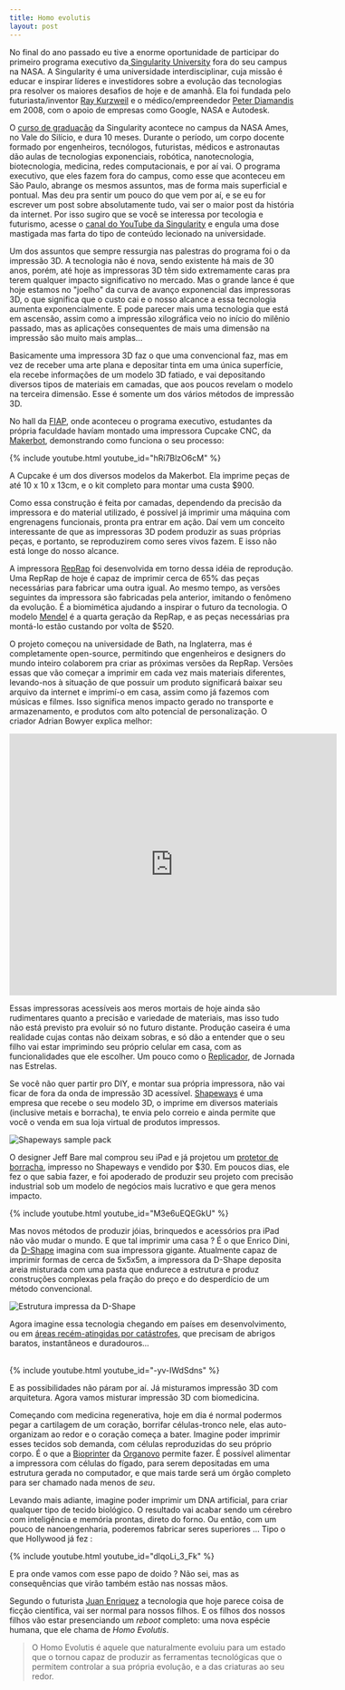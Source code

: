 ```yaml
---
title: Homo evolutis
layout: post
---
```


No final do ano passado eu tive a enorme oportunidade de participar do primeiro programa executivo da<a href="http://http://singularityu.org/" target = "_blank"> Singularity University</a> fora do seu campus na NASA. A Singularity é uma universidade interdisciplinar, cuja missão é educar e inspirar líderes e investidores sobre a evolução das tecnologias pra resolver os maiores desafios de hoje e de amanhã. Ela foi fundada pelo futuriasta/inventor <a href="http://www.ted.com/speakers/ray_kurzweil.html" target = "_blank">Ray Kurzweil</a> e o médico/empreendedor <a href="http://www.ted.com/speakers/peter_diamandis.html" target = "_blank">Peter Diamandis</a> em 2008, com o apoio de empresas como Google, NASA e Autodesk.

O <a href="http://singularityu.org/programs/graduate-studies-program/" target = "_blank">curso de graduação</a> da Singularity acontece no campus da NASA Ames, no Vale do Silício, e dura 10 meses. Durante o período, um corpo docente formado por engenheiros, tecnólogos, futuristas, médicos e astronautas dão aulas de tecnologias exponenciais, robótica, nanotecnologia, biotecnologia, medicina, redes computacionais, e por aí vai. O programa executivo, que eles fazem fora do campus, como esse que aconteceu em São Paulo, abrange os mesmos assuntos, mas de forma mais superficial e pontual. Mas deu pra sentir um pouco do que vem por aí, e se eu for escrever um post sobre absolutamente tudo, vai ser o maior post da história da internet. Por isso sugiro que se você se interessa por tecologia e futurismo, acesse o <a href="http://www.youtube.com/singularityu" target = "_blank">canal do YouTube da Singularity</a> e engula uma dose mastigada mas farta do tipo de conteúdo lecionado na universidade.

Um dos assuntos que sempre ressurgia nas palestras do programa foi o da impressão 3D. A tecnologia não é nova, sendo existente há mais de 30 anos, porém, até hoje as impressoras 3D têm sido extremamente caras pra terem qualquer impacto significativo no mercado. Mas o grande lance é que hoje estamos no "joelho" da curva de avanço exponencial das impressoras 3D, o que significa que o custo cai e o nosso alcance a essa tecnologia aumenta exponencialmente. E pode parecer mais uma tecnologia que está em ascensão, assim como a impressão xilográfica veio no início do milênio passado, mas as aplicações consequentes de mais uma dimensão na impressão são muito mais amplas...

Basicamente uma impressora 3D faz o que uma convencional faz, mas em vez de receber uma arte plana e depositar tinta em uma única superfície, ela recebe informações de um modelo 3D fatiado, e vai depositando diversos tipos de materiais em camadas, que aos poucos revelam o modelo na terceira dimensão. Esse é somente um dos vários métodos de impressão 3D. 

No hall da <a href="http://www.fiap.com.br/portal/index.aspx" target = "_blank">FIAP</a>, onde aconteceu o programa executivo, estudantes da própria faculdade havíam montado uma impressora Cupcake CNC, da <a href="http://makerbot.com/" target = "_blank">Makerbot</a>, demonstrando como funciona o seu processo:

{% include youtube.html youtube_id="hRi7BlzO6cM" %}

A Cupcake é um dos diversos modelos da Makerbot. Ela imprime peças de até 10 x 10 x 13cm, e o kit completo para montar uma custa $900. 

Como essa construção é feita por camadas, dependendo da precisão da impressora e do material utilizado, é possível já imprimir uma máquina com engrenagens funcionais, pronta pra entrar em ação. Daí vem um conceito interessante de que as impressoras 3D podem produzir as suas próprias peças, e portanto, se reproduzirem como seres vivos fazem. E isso não está longe do nosso alcance.

A impressora <a href="http://reprap.org/wiki/Main_Page" target = "_blank">RepRap</a> foi desenvolvida em torno dessa idéia de reprodução. Uma RepRap de hoje é capaz de imprimir cerca de 65% das peças necessárias para fabricar uma outra igual. Ao mesmo tempo, as versões seguintes da impressora são fabricadas pela anterior, imitando o fenômeno da evolução. É a biomimética ajudando a inspirar o futuro da tecnologia. O modelo <a href="http://reprap.org/wiki/Mendel" target = "_blank">Mendel</a> é a quarta geração da RepRap, e as peças necessárias pra montá-lo estão custando por volta de $520. 

O projeto começou na universidade de Bath, na Inglaterra, mas é completamente open-source, permitindo que engenheiros e designers do mundo inteiro colaborem pra criar as próximas versões da RepRap. Versões essas que vão começar a imprimir em cada vez mais materiais diferentes, levando-nos à situação de que possuir um produto significará baixar seu arquivo da internet e imprimí-o em casa, assim como já fazemos com músicas e filmes. Isso significa menos impacto gerado no transporte e armazenamento, e produtos com alto potencial de personalização. O criador Adrian Bowyer explica melhor:

<iframe src="https://player.vimeo.com/video/5202148?byline=0&amp;portrait=0" width="578" height="462" frameborder="0"></iframe>

Essas impressoras acessíveis aos meros mortais de hoje ainda são rudimentares quanto a precisão e variedade de materiais, mas isso tudo não está previsto pra evoluir só no futuro distante. Produção caseira é uma realidade cujas contas não deixam sobras, e só dão a entender que o seu filho vai estar imprimindo seu próprio celular em casa, com as funcionalidades que ele escolher. Um pouco como o <a href="http://en.wikipedia.org/wiki/Replicator_(Star_Trek)" target = "_blank">Replicador</a>, de Jornada nas Estrelas.

Se você não quer partir pro DIY, e montar sua própria impressora, não vai ficar de fora da onda de impressão 3D acessível. <a href="http://www.shapeways.com">Shapeways</a> é uma empresa que recebe o seu modelo 3D, o imprime em diversos materiais (inclusive metais e borracha), te envia pelo correio e ainda permite que você o venda em sua loja virtual de produtos impressos.

![Shapeways sample pack](/assets/images/shapeways-sample-pack.jpg)

O designer Jeff Bare mal comprou seu iPad e já projetou um <a href="http://www.solidsmack.com/fabrication/the-smoothest-fanciest-3d-printed-ipad-canvas-wrap-youll-ever-see/" target = "_blank">protetor de borracha</a>, impresso no Shapeways e vendido por $30. Em poucos dias, ele fez o que sabia fazer, e foi apoderado de produzir seu projeto com precisão industrial sob um modelo de negócios mais lucrativo e que gera menos impacto. 

{% include youtube.html youtube_id="M3e6uEQEGkU" %}

Mas novos métodos de produzir jóias, brinquedos e acessórios pra iPad não vão mudar o mundo. E que tal imprimir uma casa ? É o que Enrico Dini, da <a href="http://www.d-shape.com/">D-Shape</a> imagina com sua impressora gigante. Atualmente capaz de imprimir formas de cerca de 5x5x5m, a impressora da D-Shape deposita areia misturada com uma pasta que endurece a estrutura e produz construções complexas pela fração do preço e do desperdício de um método convencional. 

![Estrutura impressa da D-Shape](/assets/images/radiolariapav9.jpg)

Agora imagine essa tecnologia chegando em países em desenvolvimento, ou em <a href="http://www.correiodoestado.com.br/noticias/tragedia-provocada-pela-chuva-na-serra-ja-fez-mais-de-855-vi_97569/" target = "_blank">áreas recém-atingidas por catástrofes</a>, que precisam de abrigos baratos, instantâneos e duradouros...<br>&nbsp;<br>

{% include youtube.html youtube_id="-yv-IWdSdns" %}

E as possibilidades não páram por aí. Já misturamos impressão 3D com arquitetura. Agora vamos misturar impressão 3D com biomedicina. 

Começando com medicina regenerativa, hoje em dia é normal podermos pegar a cartilagem de um coração, borrifar células-tronco nele, elas auto-organizam ao redor e o coração começa a bater. Imagine poder imprimir esses tecidos sob demanda, com células reproduzidas do seu próprio corpo. É o que a <a href="http://inhabitat.com/scientists-use-3d-printer-to-create-first-printed-human-vein/" target = "_blank">Bioprinter</a> da <a href="http://www.organovo.com/" target = "_blank">Organovo</a> permite fazer. É possível alimentar a impressora com células do fígado, para serem depositadas em uma estrutura gerada no computador, e que mais tarde será um órgão completo para ser chamado nada menos de <em>seu</em>.

Levando mais adiante, imagine poder imprimir um DNA artificial, para criar qualquer tipo de tecido biológico. O resultado vai acabar sendo um cérebro com inteligência e memória prontas, direto do forno. Ou então, com um pouco de nanoengenharia, poderemos fabricar seres superiores ... Tipo o que Hollywood já fez :

{% include youtube.html youtube_id="dlqoLi_3_Fk" %}

E pra onde vamos com esse papo de doido ? Não sei, mas as consequências que virão também estão nas nossas mãos. 

Segundo o futurista <a href="http://www.ted.com/speakers/juan_enriquez.html" target = "_blank">Juan Enriquez</a> a tecnologia que hoje parece coisa de ficção científica, vai ser normal para nossos filhos. E os filhos dos nossos filhos vão estar presenciando um <em>reboot</em> completo: uma nova espécie humana, que ele chama de <em>Homo Evolutis</em>. 

> O Homo Evolutis é aquele que naturalmente evoluiu para um estado que o tornou capaz de produzir as ferramentas tecnológicas que o permitem controlar a sua própria evolução, e a das criaturas ao seu redor.
